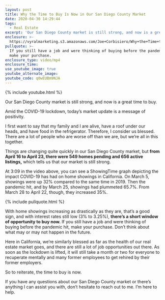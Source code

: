 ```yaml
---
layout: post
title: Why the Time to Buy Is Now in Our San Diego County Market
date: 2020-04-30 14:29:44
tags:
  - Real Estate
excerpt: 'Our San Diego County market is still strong, and now is a great time to buy.'
enclosure: >-
  https://vyralmarketing.s3.amazonaws.com/Joe+Corbisiero/Why+the+Time+to+Buy+Is+Now+in+Our+San+Diego+County+Market.mp4
pullquote: >-
  If you still have a job and were thinking of buying before the pandemic hit,
  make your purchase.
enclosure_type: video/mp4
enclosure_time:
use_youtube_image: true
youtube_alternate_image:
youtube_code: q0wEUBm9NJA
---
```


{% include youtube.html %}

Our San Diego County market is still strong, and now is a great time to buy.&nbsp;

Amid the COVID-19 lockdown, today’s market update is a message of positivity.

I first want to say that my family and I are alive, have a roof under our heads, and have food in the refrigerator. Therefore, I consider us blessed. There are a lot of people who are worse off than we are, but we’re all in this together.

Things are changing quite quickly in our San Diego County market, but **from April 16 to April 23, there were 549 homes pending and 656 active listings,** which tells us that our market is still strong.&nbsp;

At 3:09 in the video above, you can see a ShowingTime graph depicting the impact COVID-19 has had on home showings in California. On March 5, showings were up 32% compared to the same time in 2019. Then the pandemic hit, and by March 25, showings had plummeted 65.7%. From March 28 to April 22, though, they increased 35%.

{% include pullquote.html %}

With home showings increasing as drastically as they are, that’s a good sign, and with interest rates still low (3% to 3.25%), **there’s a short window of opportunity to buy now.** If you still have a job and were thinking of buying before the pandemic hit, make your purchase. Don’t think about what may or may not happen in the future.&nbsp;

Here in California, we’re similarly blessed as far as the health of our real estate market goes, and there are still a lot of job opportunities out there. As soon as the lockdown is lifted, it will still take a month or two for everyone to recuperate mentally and many former employees to get rehired by their former employers.&nbsp;

So to reiterate, the time to buy is now.

If you have any questions about our San Diego County market or there’s anything I can assist you with, don’t hesitate to reach out to me. I’m here to help.